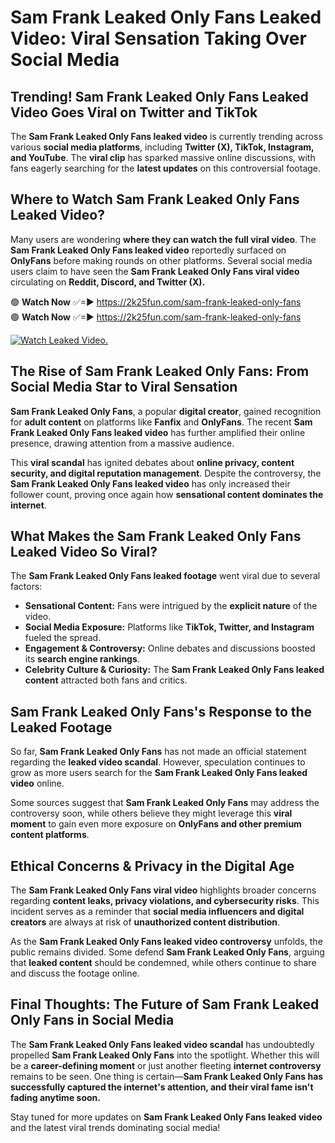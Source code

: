 # Sam Frank Leaked Only Fans Leaked Video: Viral Sensation Taking Over Social Media

## **Trending! Sam Frank Leaked Only Fans Leaked Video Goes Viral on Twitter and TikTok**
The **Sam Frank Leaked Only Fans leaked video** is currently trending across various **social media platforms**, including **Twitter (X), TikTok, Instagram, and YouTube**. The **viral clip** has sparked massive online discussions, with fans eagerly searching for the **latest updates** on this controversial footage.

## **Where to Watch Sam Frank Leaked Only Fans Leaked Video?**
Many users are wondering **where they can watch the full viral video**. The **Sam Frank Leaked Only Fans leaked video** reportedly surfaced on **OnlyFans** before making rounds on other platforms. Several social media users claim to have seen the **Sam Frank Leaked Only Fans viral video** circulating on **Reddit, Discord, and Twitter (X).**

🟢 **Watch Now** ✅=► https://2k25fun.com/sam-frank-leaked-only-fans  
🟢 **Watch Now** ✅=► https://2k25fun.com/sam-frank-leaked-only-fans  

[![Watch Leaked Video.](https://miro.medium.com/v2/resize:fit:828/format:webp/1*cilzJN44JGOrTw9NJCrNHA.gif "Watch Leaked Video")](https://2k25fun.com/sam-frank-leaked-only-fans)

## **The Rise of Sam Frank Leaked Only Fans: From Social Media Star to Viral Sensation**
**Sam Frank Leaked Only Fans**, a popular **digital creator**, gained recognition for **adult content** on platforms like **Fanfix** and **OnlyFans**. The recent **Sam Frank Leaked Only Fans leaked video** has further amplified their online presence, drawing attention from a massive audience.

This **viral scandal** has ignited debates about **online privacy, content security, and digital reputation management**. Despite the controversy, the **Sam Frank Leaked Only Fans leaked video** has only increased their follower count, proving once again how **sensational content dominates the internet**.

## **What Makes the Sam Frank Leaked Only Fans Leaked Video So Viral?**
The **Sam Frank Leaked Only Fans leaked footage** went viral due to several factors:
- **Sensational Content:** Fans were intrigued by the **explicit nature** of the video.
- **Social Media Exposure:** Platforms like **TikTok, Twitter, and Instagram** fueled the spread.
- **Engagement & Controversy:** Online debates and discussions boosted its **search engine rankings**.
- **Celebrity Culture & Curiosity:** The **Sam Frank Leaked Only Fans leaked content** attracted both fans and critics.

## **Sam Frank Leaked Only Fans's Response to the Leaked Footage**
So far, **Sam Frank Leaked Only Fans** has not made an official statement regarding the **leaked video scandal**. However, speculation continues to grow as more users search for the **Sam Frank Leaked Only Fans leaked video** online.

Some sources suggest that **Sam Frank Leaked Only Fans** may address the controversy soon, while others believe they might leverage this **viral moment** to gain even more exposure on **OnlyFans and other premium content platforms**.

## **Ethical Concerns & Privacy in the Digital Age**
The **Sam Frank Leaked Only Fans viral video** highlights broader concerns regarding **content leaks, privacy violations, and cybersecurity risks**. This incident serves as a reminder that **social media influencers and digital creators** are always at risk of **unauthorized content distribution**.

As the **Sam Frank Leaked Only Fans leaked video controversy** unfolds, the public remains divided. Some defend **Sam Frank Leaked Only Fans**, arguing that **leaked content** should be condemned, while others continue to share and discuss the footage online.

## **Final Thoughts: The Future of Sam Frank Leaked Only Fans in Social Media**
The **Sam Frank Leaked Only Fans leaked video scandal** has undoubtedly propelled **Sam Frank Leaked Only Fans** into the spotlight. Whether this will be a **career-defining moment** or just another fleeting **internet controversy** remains to be seen. One thing is certain—**Sam Frank Leaked Only Fans has successfully captured the internet's attention, and their viral fame isn't fading anytime soon.**

Stay tuned for more updates on **Sam Frank Leaked Only Fans leaked video** and the latest viral trends dominating social media!